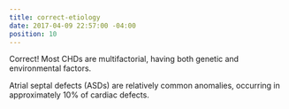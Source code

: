 ```yaml
---
title: correct-etiology
date: 2017-04-09 22:57:00 -04:00
position: 10
---
```


Correct! Most CHDs are multifactorial, having both genetic and environmental factors.

Atrial septal defects (ASDs) are relatively common anomalies, occurring in approximately 10% of cardiac defects.